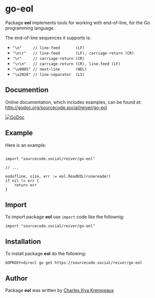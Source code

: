 # go-eol

Package **eol** implements tools for working with end-of-line, for the Go programming language.

The end-of-line sequences it supports is:

* `"\n"     // line-feed       (LF)`
* `"\n\r"   // line-feed       (LF), carriage-return (CR)`
* `"\r"     // carriage-return (CR)`
* `"\r\n"   // carriage-return (CR), line-feed (LF)`
* `"\u0085" // next-line       (NEL)`
* `"\u2028" // line-separator  (LS)`

## Documention

Online documentation, which includes examples, can be found at: http://godoc.org/sourcecode.social/reiver/go-eol

[![GoDoc](https://godoc.org/sourcecode.social/reiver/go-eol?status.svg)](https://godoc.org/sourcecode.social/reiver/go-eol)

## Example

Here is an example:
```golang

import "sourcecode.social/reiver/go-eol"

// ...

eodofline, size, err := eol.ReadEOL(runereader)
if nil != err {
	return err
}
```

## Import

To import package **eol** use `import` code like the follownig:
```
import "sourcecode.social/reiver/go-eol"
```

## Installation

To install package **eol** do the following:
```
GOPROXY=direct go get https://sourcecode.social/reiver/go-eol
```

## Author

Package **eol** was written by [Charles Iliya Krempeaux](http://changelog.ca)
